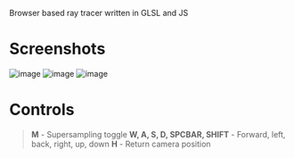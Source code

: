 Browser based ray tracer written in GLSL and JS

# Screenshots

![image](https://github.com/chedsapp/raytracer.js/assets/105121442/66f878aa-a452-4678-a49b-1ad0c0b1ddd6)
![image](https://github.com/chedsapp/raytracer.js/assets/105121442/42eee461-1a21-40d6-b026-544106f09c33)
![image](https://github.com/chedsapp/raytracer.js/assets/105121442/5951b02c-5af2-4c35-935f-5c322c4e4c6f)

# Controls

> **M** - Supersampling toggle
> **W, A, S, D, SPCBAR, SHIFT** - Forward, left, back, right, up, down
> **H** - Return camera position
